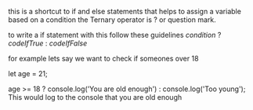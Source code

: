 

this is a shortcut to if and else statements that helps to assign a variable based on a condition the Ternary operator is ? or question mark.

to write a if statement with this follow these guidelines 
*condition* ? *codeIfTrue* : *codeIfFalse*



for example lets say we want to check if someones over 18 

let age = 21;

age >= 18 ? console.log('You are old enough') : console.log('Too young');
This would log to the console that you are old enough

